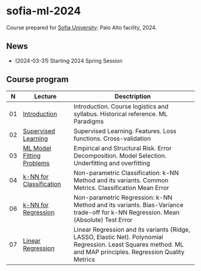 # sofia-ml-2024
Course prepared for [Sofia University](https://www.sofia.edu): Palo Alto facility, 2024.

## News
* (2024-03-31) Starting 2024 Spring Session

## Course program
| N  | Lecture       | Desctription                                 | 
| -- | ------------- | -------------                                | 
| 01 | [Introduction](/lectures/lecture_ml_01_2024.pdf)    | Introduction. Course logistics and syllabus. Historical reference. ML Paradigms |
| 02 | [Supervised Learning](/lectures/lecture_ml_02_2024.pdf)    | Supervised Learning. Features. Loss functions. Cross-validation |
| 03 | [ML Model Fitting Problems](/lectures/lecture_ml_03_2024.pdf)    | Empirical and Structural Risk. Error Decomposition. Model Selection. Underfitting and overfitting |
| 04 | [k-NN for Classification](/lectures/lecture_ml_04_2024.pdf)    | Non-parametric Classification: k-NN Method and its variants. Common Metrics. Classification Mean Error |
| 06 | [k-NN for Regression](/lectures/lecture_ml_06_2024.pdf)    | Non-parametric Regression: k-NN Method and its variants. Bias-Variance trade-off for k-NN Regression. Mean (Absolute) Test Error |
| 07 | [Linear Regression](/lectures/lecture_ml_07_2024.pdf)    | Linear Regression and its variants (Ridge, LASSO, Elastic Net). Polynomial Regression. Least Squares method. ML and MAP principles. Regression Quality Metrics |
